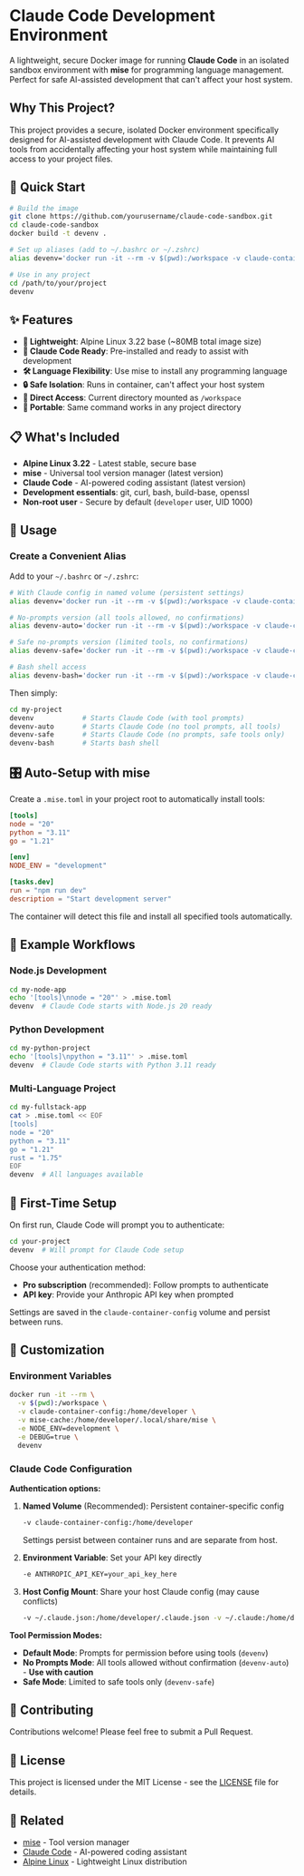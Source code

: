 # Claude Code Development Environment

A lightweight, secure Docker image for running **Claude Code** in an isolated sandbox environment with **mise** for programming language management. Perfect for safe AI-assisted development that can't affect your host system.

## Why This Project?

This project provides a secure, isolated Docker environment specifically designed for AI-assisted development with Claude Code. It prevents AI tools from accidentally affecting your host system while maintaining full access to your project files.

## 🚀 Quick Start

```bash
# Build the image
git clone https://github.com/yourusername/claude-code-sandbox.git
cd claude-code-sandbox
docker build -t devenv .

# Set up aliases (add to ~/.bashrc or ~/.zshrc)
alias devenv='docker run -it --rm -v $(pwd):/workspace -v claude-container-config:/home/developer -v mise-cache:/home/developer/.local/share/mise devenv'

# Use in any project
cd /path/to/your/project
devenv
```

## ✨ Features

- **🐧 Lightweight**: Alpine Linux 3.22 base (~80MB total image size)
- **🤖 Claude Code Ready**: Pre-installed and ready to assist with development
- **🛠️ Language Flexibility**: Use mise to install any programming language
- **🔒 Safe Isolation**: Runs in container, can't affect your host system
- **📁 Direct Access**: Current directory mounted as `/workspace`
- **🎯 Portable**: Same command works in any project directory

## 📋 What's Included

- **Alpine Linux 3.22** - Latest stable, secure base
- **mise** - Universal tool version manager (latest version)
- **Claude Code** - AI-powered coding assistant (latest version)
- **Development essentials**: git, curl, bash, build-base, openssl
- **Non-root user** - Secure by default (`developer` user, UID 1000)

## 🏃 Usage

### Create a Convenient Alias
Add to your `~/.bashrc` or `~/.zshrc`:
```bash
# With Claude config in named volume (persistent settings)
alias devenv='docker run -it --rm -v $(pwd):/workspace -v claude-container-config:/home/developer -v mise-cache:/home/developer/.local/share/mise devenv'

# No-prompts version (all tools allowed, no confirmations)
alias devenv-auto='docker run -it --rm -v $(pwd):/workspace -v claude-container-config:/home/developer -v mise-cache:/home/developer/.local/share/mise devenv claude-no-prompts'

# Safe no-prompts version (limited tools, no confirmations)
alias devenv-safe='docker run -it --rm -v $(pwd):/workspace -v claude-container-config:/home/developer -v mise-cache:/home/developer/.local/share/mise devenv claude-safe-no-prompts'

# Bash shell access
alias devenv-bash='docker run -it --rm -v $(pwd):/workspace -v claude-container-config:/home/developer -v mise-cache:/home/developer/.local/share/mise devenv bash'
```

Then simply:
```bash
cd my-project
devenv            # Starts Claude Code (with tool prompts)
devenv-auto       # Starts Claude Code (no tool prompts, all tools)
devenv-safe       # Starts Claude Code (no prompts, safe tools only)
devenv-bash       # Starts bash shell
```

## 🎛️ Auto-Setup with mise

Create a `.mise.toml` in your project root to automatically install tools:

```toml
[tools]
node = "20"
python = "3.11"
go = "1.21"

[env]
NODE_ENV = "development"

[tasks.dev]
run = "npm run dev"
description = "Start development server"
```

The container will detect this file and install all specified tools automatically.

## 📖 Example Workflows

### Node.js Development
```bash
cd my-node-app
echo '[tools]\nnode = "20"' > .mise.toml
devenv  # Claude Code starts with Node.js 20 ready
```

### Python Development
```bash
cd my-python-project
echo '[tools]\npython = "3.11"' > .mise.toml
devenv  # Claude Code starts with Python 3.11 ready
```

### Multi-Language Project
```bash
cd my-fullstack-app
cat > .mise.toml << EOF
[tools]
node = "20"
python = "3.11"
go = "1.21"
rust = "1.75"
EOF
devenv  # All languages available
```

## 🔐 First-Time Setup

On first run, Claude Code will prompt you to authenticate:

```bash
cd your-project
devenv  # Will prompt for Claude Code setup
```

Choose your authentication method:
- **Pro subscription** (recommended): Follow prompts to authenticate
- **API key**: Provide your Anthropic API key when prompted

Settings are saved in the `claude-container-config` volume and persist between runs.

## 🔧 Customization

### Environment Variables
```bash
docker run -it --rm \
  -v $(pwd):/workspace \
  -v claude-container-config:/home/developer \
  -v mise-cache:/home/developer/.local/share/mise \
  -e NODE_ENV=development \
  -e DEBUG=true \
  devenv
```

### Claude Code Configuration

**Authentication options:**

1. **Named Volume** (Recommended): Persistent container-specific config
   ```bash
   -v claude-container-config:/home/developer
   ```
   Settings persist between container runs and are separate from host.

2. **Environment Variable**: Set your API key directly
   ```bash
   -e ANTHROPIC_API_KEY=your_api_key_here
   ```

3. **Host Config Mount**: Share your host Claude config (may cause conflicts)
   ```bash
   -v ~/.claude.json:/home/developer/.claude.json -v ~/.claude:/home/developer/.claude
   ```

**Tool Permission Modes:**

- **Default Mode**: Prompts for permission before using tools (`devenv`)
- **No Prompts Mode**: All tools allowed without confirmation (`devenv-auto`) - **Use with caution**
- **Safe Mode**: Limited to safe tools only (`devenv-safe`)


## 🤝 Contributing

Contributions welcome! Please feel free to submit a Pull Request.

## 📄 License

This project is licensed under the MIT License - see the [LICENSE](LICENSE) file for details.

## 🔗 Related

- [mise](https://mise.jdx.dev/) - Tool version manager
- [Claude Code](https://docs.anthropic.com/en/docs/claude-code) - AI-powered coding assistant
- [Alpine Linux](https://alpinelinux.org/) - Lightweight Linux distribution
